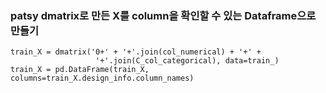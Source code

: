 ### patsy dmatrix로 만든 X를 column을 확인할 수 있는 Dataframe으로 만들기

```
train_X = dmatrix('0+' + '+'.join(col_numerical) + '+' +
                   '+'.join(C_col_categorical), data=train_)
train_X = pd.DataFrame(train_X, columns=train_X.design_info.column_names)
```

